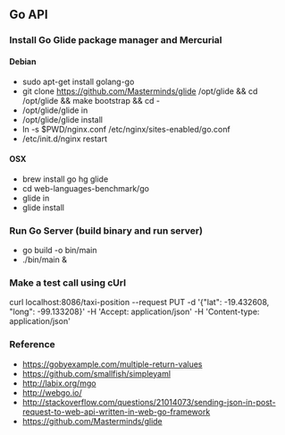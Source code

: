 Go API
---

### Install Go Glide package manager and Mercurial

#### Debian
* sudo apt-get install golang-go
* git clone https://github.com/Masterminds/glide /opt/glide && cd /opt/glide && make bootstrap && cd -
* /opt/glide/glide in
* /opt/glide/glide install
* ln -s $PWD/nginx.conf /etc/nginx/sites-enabled/go.conf
* /etc/init.d/nginx restart

#### OSX
* brew install go hg glide
* cd web-languages-benchmark/go
* glide in
* glide install

### Run Go Server (build binary and run server)
* go build -o bin/main
* ./bin/main &

### Make a test call using cUrl
curl localhost:8086/taxi-position --request PUT -d '{"lat": -19.432608, "long": -99.133208}' -H 'Accept: application/json' -H 'Content-type: application/json'

### Reference
* https://gobyexample.com/multiple-return-values
* https://github.com/smallfish/simpleyaml
* http://labix.org/mgo
* http://webgo.io/
* http://stackoverflow.com/questions/21014073/sending-json-in-post-request-to-web-api-written-in-web-go-framework
* https://github.com/Masterminds/glide
